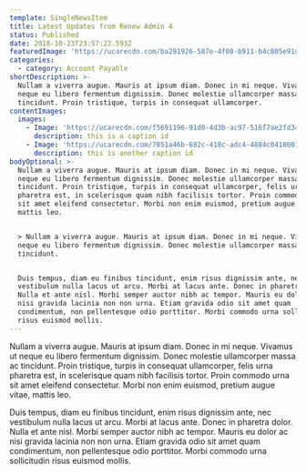 ```yaml
---
template: SingleNewsItem
title: Latest Updates from Renew Admin 4
status: Published
date: 2018-10-23T23:57:22.593Z
featuredImage: 'https://ucarecdn.com/ba291926-587e-4f08-b911-b4c805e91d45/'
categories:
  - category: Account Payable
shortDescription: >-
  Nullam a viverra augue. Mauris at ipsum diam. Donec in mi neque. Vivamus ut
  neque eu libero fermentum dignissim. Donec molestie ullamcorper massa ac
  tincidunt. Proin tristique, turpis in consequat ullamcorper.
contentImages:
  images:
    - Image: 'https://ucarecdn.com/f5691196-91d0-4d3b-ac97-516f7ae2fd34/'
      description: this is a caption id
    - Image: 'https://ucarecdn.com/7851a46b-682c-418c-adc4-4884c0418001/'
      description: this is another caption id
bodyOptional: >-
  Nullam a viverra augue. Mauris at ipsum diam. Donec in mi neque. Vivamus ut
  neque eu libero fermentum dignissim. Donec molestie ullamcorper massa ac
  tincidunt. Proin tristique, turpis in consequat ullamcorper, felis urna
  pharetra est, in scelerisque quam nibh facilisis tortor. Proin commodo urna
  sit amet eleifend consectetur. Morbi non enim euismod, pretium augue vitae,
  mattis leo.


  > Nullam a viverra augue. Mauris at ipsum diam. Donec in mi neque. Vivamus ut
  neque eu libero fermentum dignissim. Donec molestie ullamcorper massa ac
  tincidunt.


  Duis tempus, diam eu finibus tincidunt, enim risus dignissim ante, nec
  vestibulum nulla lacus ut arcu. Morbi at lacus ante. Donec in pharetra dolor.
  Nulla et ante nisl. Morbi semper auctor nibh ac tempor. Mauris eu dolor ac
  nisi gravida lacinia non non urna. Etiam gravida odio sit amet quam
  condimentum, non pellentesque odio porttitor. Morbi commodo urna sollicitudin
  risus euismod mollis.
---
```


Nullam a viverra augue. Mauris at ipsum diam. Donec in mi neque. Vivamus ut neque eu libero fermentum dignissim. Donec molestie ullamcorper massa ac tincidunt. Proin tristique, turpis in consequat ullamcorper, felis urna pharetra est, in scelerisque quam nibh facilisis tortor. Proin commodo urna sit amet eleifend consectetur. Morbi non enim euismod, pretium augue vitae, mattis leo.

Duis tempus, diam eu finibus tincidunt, enim risus dignissim ante, nec vestibulum nulla lacus ut arcu. Morbi at lacus ante. Donec in pharetra dolor. Nulla et ante nisl. Morbi semper auctor nibh ac tempor. Mauris eu dolor ac nisi gravida lacinia non non urna. Etiam gravida odio sit amet quam condimentum, non pellentesque odio porttitor. Morbi commodo urna sollicitudin risus euismod mollis.
